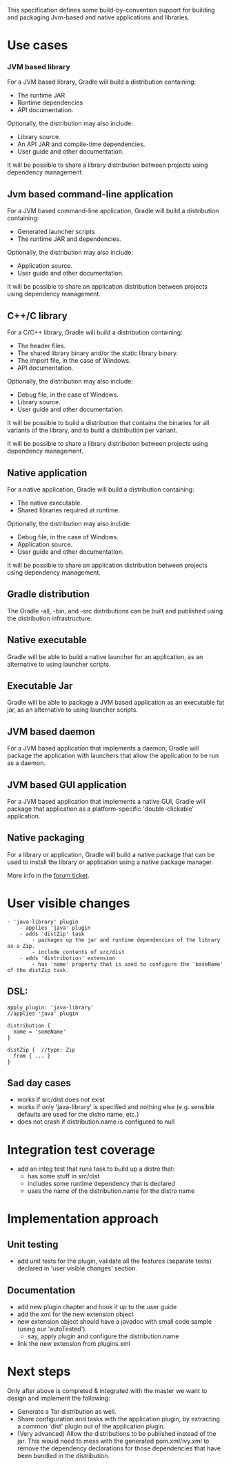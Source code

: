 This specification defines some build-by-convention support for building and packaging Jvm-based and native applications and libraries.

# Use cases

### JVM based library

For a JVM based library, Gradle will build a distribution containing:

* The runtime JAR
* Runtime dependencies
* API documentation.

Optionally, the distribution may also include:

* Library source.
* An API JAR and compile-time dependencies.
* User guide and other documentation.

It will be possible to share a library distribution between projects using dependency management.

## Jvm based command-line application

For a JVM based command-line application, Gradle will build a distribution containing:

* Generated launcher scripts
* The runtime JAR and dependencies.

Optionally, the distribution may also include:

* Application source.
* User guide and other documentation.

It will be possible to share an application distribution between projects using dependency management.

## C++/C library

For a C/C++ library, Gradle will build a distribution containing:

* The header files.
* The shared library binary and/or the static library binary.
* The import file, in the case of Windows.
* API documentation.

Optionally, the distribution may also include:

* Debug file, in the case of Windows.
* Library source.
* User guide and other documentation.

It will be possible to build a distribution that contains the binaries for all variants of the library, and to build a distribution per variant.

It will be possible to share a library distribution between projects using dependency management.

## Native application

For a native application, Gradle will build a distribution containing:

* The native executable.
* Shared libraries required at runtime.

Optionally, the distribution may also inclide:

* Debug file, in the case of Windows.
* Application source.
* User guide and other documentation.

It will be possible to share an application distribution between projects using dependency management.

## Gradle distribution

The Gradle -all, -bin, and -src distributions can be built and published using the distribution infrastructure.

## Native executable

Gradle will be able to build a native launcher for an application, as an alternative to using launcher scripts.

## Executable Jar

Gradle will be able to package a JVM based application as an executable fat jar, as an alternative to using launcher scripts.

## JVM based daemon

For a JVM based application that implements a daemon, Gradle will package the application with launchers that allow the application to be run as a daemon.

## JVM based GUI application

For a JVM based application that implements a native GUI, Gradle will package that application as a platform-specific 'double-clickable' application.

## Native packaging

For a library or application, Gradle will build a native package that can be used to install the library or application using a native package manager.

More info in the [forum ticket](http://forums.gradle.org/gradle/topics/modeling_the_java_application_development_domain).

# User visible changes

    - 'java-library' plugin
        - applies 'java' plugin
        - adds 'distZip' task
            - packages up the jar and runtime dependencies of the library as a Zip.
            - include contents of src/dist
        - adds 'distribution' extension
            - has 'name' property that is used to configure the 'baseName' of the distZip task.

## DSL:

    apply plugin: 'java-library'
    //applies 'java' plugin

    distribution {
      name = 'someName'
    }

    distZip {  //type: Zip
      from { ... }
    }

## Sad day cases

- works if src/dist does not exist
- works if only 'java-library' is specified and nothing else (e.g. sensible defaults are used for the distro name, etc.)
- does not crash if distribution.name is configured to null

# Integration test coverage

- add an integ test that runs task to build up a distro that:
    - has some stuff in src/dist
    - includes some runtime dependency that is declared
    - uses the name of the distribution.name for the distro name

# Implementation approach

## Unit testing

- add unit tests for the plugin, validate all the features (separate tests) declared in 'user visible changes' section.

## Documentation

- add new plugin chapter and hook it up to the user guide
- add the xml for the new extension object
- new extension object should have a javadoc with small code sample (using our 'autoTested').
    - say, apply plugin and configure the distribution.name
- link the new extension from plugins.xml

# Next steps

Only after above is completed & integrated with the master we want to design and implement the following:

- Generate a Tar distribution as well.
- Share configuration and tasks with the application plugin, by extracting a common 'dist' plugin out of the application plugin.
- (Very advanced) Allow the distributions to be published instead of the jar.
    This would need to mess with the generated pom.xml/ivy.xml to remove the dependency declarations
    for those dependencies that have been bundled in the distribution.